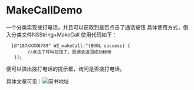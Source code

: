 # MakeCallDemo
一个分类实现拨打电话，并且可以获取到是否点击了通话按钮
具体使用方式，倒入分类文件NSString+MakeCall
使用代码如下：
```
  [@"187XXXX6789" WZ_makeCall:^(BOOL success) {
        //点击了呼叫按钮了，回调会返回成功标示
   }];
 ```
 便可以弹出拨打电话的提示框，询问是否拨打电话。
 
 具体文章可见：![简书地址](http://www.jianshu.com/p/cdb364f50976)
